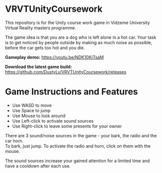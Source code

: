 # VRVTUnityCoursework

This repository is for the Unity course work game in Vidzeme University Virtual Reality masters programme.

The game idea is that you are a dog who is left alone in a hot car. Your task is to get noticed by people outside by making as much noise as possible, before the car gets too hot and you die.

**Gameplay demo:** https://youtu.be/NDK10KiTsaM

**Download the latest game build:** https://github.com/DustyLv/VRVTUnityCoursework/releases


# Game Instructions and Features

- Use WASD to move <br />
- Use Space to jump <br />
- Use Mouse to look around <br />
- Use Left-click to activate sound sources <br />
- Use Right-click to leave some presents for your owner <br />

There are 3 sound/noise sources in the game - your bark, the radio and the car horn. <br />
To bark, just jump. To activate the radio and horn, click on them with the mouse. <br />

The sound sources increase your gained attention for a limited time and have a cooldown after each use. 